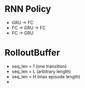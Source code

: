 # RNN Policy
- GRU -> FC
- FC -> GRU -> FC
- FC -> GRU

# RolloutBuffer
- seq_len = 1 (one transition)
- seq_len = L (arbitrary length)
- seq_len = H (max episode length)
-  
